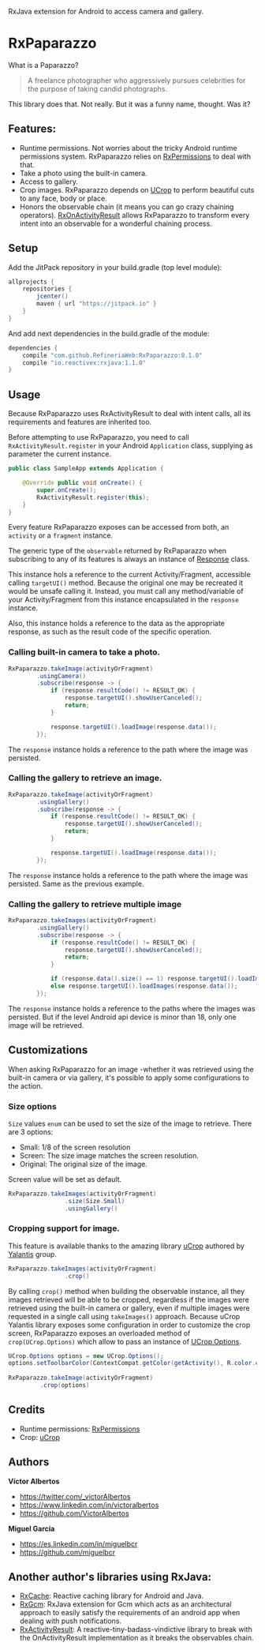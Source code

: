 RxJava extension for Android to access camera and gallery. 

# RxPaparazzo

What is a Paparazzo?

> A freelance photographer who aggressively pursues celebrities for the purpose of taking candid photographs.

This library does that. Not really. But it was a funny name, thought. Was it?


## Features:
 
- Runtime permissions. Not worries about the tricky Android runtime permissions system. RxPaparazzo relies on [RxPermissions](https://github.com/tbruyelle/RxPermissions) to deal with that.  
- Take a photo using the built-in camera.
- Access to gallery. 
- Crop images. RxPaparazzo depends on [UCrop](https://github.com/Yalantis/uCrop) to perform beautiful cuts to any face, body or place. 
- Honors the observable chain (it means you can go crazy chaining operators). [RxOnActivityResult](https://github.com/VictorAlbertos/RxActivityResult) allows RxPaparazzo to transform every intent into an observable for a wonderful chaining process.


## Setup

Add the JitPack repository in your build.gradle (top level module):
```gradle
allprojects {
    repositories {
        jcenter()
        maven { url "https://jitpack.io" }
    }
}
```

And add next dependencies in the build.gradle of the module:
```gradle
dependencies {
    compile "com.github.RefineriaWeb:RxPaparazzo:0.1.0"
    compile "io.reactivex:rxjava:1.1.0"
}
```


## Usage
Because RxPaparazzo uses RxActivityResult to deal with intent calls, all its requirements and features are inherited too.

Before attempting to use RxPaparazzo, you need to call `RxActivityResult.register` in your Android `Application` class, supplying as parameter the current instance.
        
```java
public class SampleApp extends Application {

    @Override public void onCreate() {
        super.onCreate();
        RxActivityResult.register(this);
    }
}
```

Every feature RxPaparazzo exposes can be accessed from both, an `activity` or a `fragment` instance. 

The generic type of the `observable` returned by RxPaparazzo when subscribing to any of its features is always an instance of [Response]() class. 

This instance hols a reference to the current Activity/Fragment, accessible calling `targetUI()` method. Because the original one may be recreated it would be unsafe calling it. Instead, you must call any method/variable of your Activity/Fragment from this instance encapsulated in the `response` instance.

Also, this instance holds a reference to the data as the appropriate response, as such as the result code of the specific operation.

### Calling built-in camera to take a photo.
```java
RxPaparazzo.takeImage(activityOrFragment)
        .usingCamera()
        .subscribe(response -> {
            if (response.resultCode() != RESULT_OK) {
                response.targetUI().showUserCanceled();
                return;
            }

            response.targetUI().loadImage(response.data());
        });
```

The `response` instance holds a reference to the path where the image was persisted. 


### Calling the gallery to retrieve an image.
```java
RxPaparazzo.takeImage(activityOrFragment)
        .usingGallery()
        .subscribe(response -> {
            if (response.resultCode() != RESULT_OK) {
                response.targetUI().showUserCanceled();
                return;
            }

            response.targetUI().loadImage(response.data());
        });
```

The `response` instance holds a reference to the path where the image was persisted. Same as the previous example. 

### Calling the gallery to retrieve multiple image 
```java
RxPaparazzo.takeImages(activityOrFragment)
        .usingGallery()
        .subscribe(response -> {
            if (response.resultCode() != RESULT_OK) {
                response.targetUI().showUserCanceled();
                return;
            }

            if (response.data().size() == 1) response.targetUI().loadImage(response.data().get(0));
            else response.targetUI().loadImages(response.data());
        });
```

The `response` instance holds a reference to the paths where the images was persisted. But if the level Android api device is minor than 18, only one image will be retrieved. 

## Customizations
When asking RxPaparazzo for an image -whether it was retrieved using the built-in camera or via gallery, it's possible to apply some configurations to the action. 

### Size options
`Size` values `enum` can be used to set the size of the image to retrieve. There are 3 options:

* Small: 1/8 of the screen resolution
* Screen: The size image matches the screen resolution.
* Original: The original size of the image.

Screen value will be set as default.

```java
RxPaparazzo.takeImages(activityOrFragment)
                .size(Size.Small)
                .usingGallery()
```                 
                
### Cropping support for image.
This feature is available thanks to the amazing library [uCrop](https://github.com/Yalantis/uCrop) authored by [Yalantis](https://github.com/Yalantis) group. 

```java
RxPaparazzo.takeImages(activityOrFragment)
                .crop()
``` 

By calling `crop()` method when building the observable instance, all they images retrieved will be able to be cropped, regardless if the images were retrieved using the built-in camera or gallery, even if multiple images were requested in a single call using `takeImages()` approach.
Because uCrop Yalantis library exposes some configuration in order to customize the crop screen, RxPaparazzo exposes an overloaded method of `crop(UCrop.Options)` which allow to pass an instance of [UCrop.Options](https://github.com/Yalantis/uCrop/blob/master/ucrop/src/main/java/com/yalantis/ucrop/UCrop.java#L211).

```java
UCrop.Options options = new UCrop.Options();
options.setToolbarColor(ContextCompat.getColor(getActivity(), R.color.colorPrimaryDark));
 
RxPaparazzo.takeImage(activityOrFragment)
         .crop(options)
```


## Credits
* Runtime permissions: [RxPermissions](https://github.com/tbruyelle/RxPermissions)
* Crop: [uCrop](https://github.com/Yalantis/uCrop)

## Authors

**Víctor Albertos**

* <https://twitter.com/_victorAlbertos>
* <https://www.linkedin.com/in/victoralbertos>
* <https://github.com/VictorAlbertos>

**Miguel García**

* <https://es.linkedin.com/in/miguelbcr>
* <https://github.com/miguelbcr>


## Another author's libraries using RxJava:
* [RxCache](https://github.com/VictorAlbertos/RxCache): Reactive caching library for Android and Java. 
* [RxGcm](https://github.com/VictorAlbertos/RxGcm): RxJava extension for Gcm which acts as an architectural approach to easily satisfy the requirements of an android app when dealing with push notifications.
* [RxActivityResult](https://github.com/VictorAlbertos/RxActivityResult): A reactive-tiny-badass-vindictive library to break with the OnActivityResult implementation as it breaks the observables chain. 